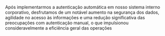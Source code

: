 Após implementarmos a autenticação automática em nosso sistema interno corporativo, desfrutamos de um notável aumento na segurança dos dados, agilidade no acesso às informações e uma redução significativa das preocupações com autenticação manual, o que impulsionou consideravelmente a eficiência geral das operações
